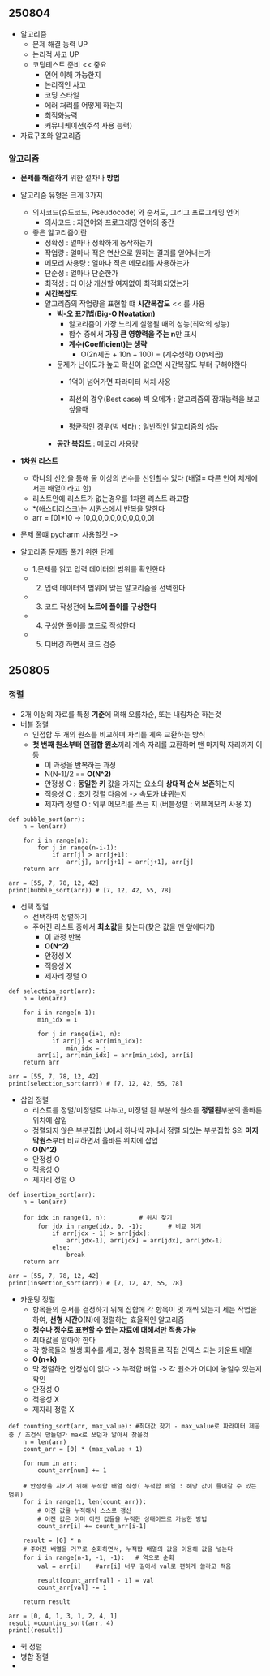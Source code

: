 ## 250804
- 알고리즘
  - 문제 해결 능력 UP
  - 논리적 사고 UP
  - 코딩테스트 준비 << 중요
    - 언어 이해 가능한지
    - 논리적인 사고
    - 코딩 스타일
    - 에러 처리를 어떻게 하는지
    - 최적화능력
    - 커뮤니케이션(주석 사용 능력)
- 자료구조와 알고리즘
### 알고리즘
- **문제를 해결하기** 위한 절차나 **방법**
- 알고리즘 유형은 크게 3가지
  - 의사코드(슈도코드, Pseudocode) 와 순서도, 그리고 프로그래밍 언어
    - 의사코드 : 자연어와 프로그래밍 언어의 중간
  - 좋은 알고리즘이란
      - 정확성 : 얼마나 정확하게 동작하는가
      - 작업량 : 얼마나 적은 연산으로 원하는 결과를 얻어내는가
      - 메모리 사용량 : 얼마나 적은 메모리를 사용하는가
      - 단순성 : 얼마나 단순한가
      - 최적성 : 더 이상 개선할 여지없이 최적화되었는가
    - **시간복잡도**
    - 알고리즘의 작업량을 표현할 떄 **시간복잡도** << 를 사용
        - **빅-오 표기법(Big-O Noatation)**
          - 알고리즘이 가장 느리게 실행될 때의 성능(최악의 성능)
          - 함수 중에서 **가장 큰 영향력을 주는 n**만 표시
          - **계수(Coefficient)는 생략**
            - O(2n제곱 + 10n + 100) = (계수생략) O(n제곱)
      - 문제가 난이도가 높고 확신이 없으면 시간복잡도 부터 구해야한다
          - 1억이 넘어가면 파라미터 서치 사용
       
        - 최선의 경우(Best case) 빅 오메가 : 알고리즘의 잠재능력을 보고싶을때
        - 평균적인 경우(빅 세타) : 일반적인 알고리즘의 성능
      - **공간 복잡도** : 메모리 사용량
- **1차원 리스트**
  - 하나의 선언을 통해 둘 이상의 변수를 선언할수 있다 (배열= 다른 언어 체계에서는 배열이라고 함)
  - 리스트안에 리스트가 없는경우를 1차원 리스트 라고함
  - *(애스터리스크)는 시퀀스에서 반복을 말한다
  - arr = [0]*10 -> [0,0,0,0,0,0,0,0,0,0,0]

- 문제 풀떄 pycharm 사용할것 ->
- 알고리즘 문제플 풀기 위한 단계
   - 1.문제를 읽고 입력 데이터의 범위를 확인한다
   - 2. 입력 데이터의 범위에 맞는 알고리즘을 선택한다
   - 3. 코드 작성전에 **노트에 풀이를 구상한다**
   - 4. 구상한 풀이를 코드로 작성한다
   - 5. 디버깅 하면서 코드 검증
## 250805
### 정렬
- 2개 이상의 자료를 특정 **기준**에 의해 오름차순, 또는 내림차순 하는것
- 버블 정렬
  - 인접합 두 개의 원소를 비교하며 자리를 계속 교환하는 방식
  - **첫 번째 원소부터 인접합 원소**끼리 계속 자리를 교환하며 맨 마지막 자리까지 이동
    - 이 과정을 반복하는 과정
    - N(N-1)/2 == **O(N^2)**
    - 안정성 O : **동일한 키** 값을 가지는 요소의 **상대적 순서 보존**하는지
    - 적응성 O : 초기 정렬 다음에 -> 속도가 바뀌는지
    - 제자리 정렬 O : 외부 메모리를 쓰는 지 (버블정렬 : 외부메모리 사용 X)
```
def bubble_sort(arr):
    n = len(arr)

    for i in range(n):
        for j in range(n-i-1):
            if arr[j] > arr[j+1]:
                arr[j], arr[j+1] = arr[j+1], arr[j]
    return arr

arr = [55, 7, 78, 12, 42]
print(bubble_sort(arr)) # [7, 12, 42, 55, 78]
```
- 선택 정렬
  - 선택하여 정렬하기
  - 주어진 리스트 중에서 **최소값**을 찾는다(찾은 값을 맨 앞에다가)
    - 이 과정 반복
    - **O(N^2)**
    - 안정성 X 
    - 적응성 X
    - 제자리 정렬 O
```
def selection_sort(arr):
    n = len(arr)

    for i in range(n-1):
        min_idx = i

        for j in range(i+1, n):
            if arr[j] < arr[min_idx]:
                min_idx = j
        arr[i], arr[min_idx] = arr[min_idx], arr[i]
    return arr

arr = [55, 7, 78, 12, 42]
print(selection_sort(arr)) # [7, 12, 42, 55, 78]
```
- 삽입 정렬
    - 리스트를 정렬/미정렬로 나누고, 미정렬 된 부분의 원소를 **정렬된**부분의 올바른 위치에 삽입
    - 정렬되지 않은 부분집합 U에서 하나씩 꺼내서 정렬 되있는 부분집합 S의 **마지막원소**부터 비교하면서 올바른 위치에 삽입
    - **O(N^2)**
    - 안정성 O
    - 적응성 O
    - 제자리 정렬 O
```
def insertion_sort(arr):
    n = len(arr)

    for idx in range(1, n):         # 위치 찾기
        for jdx in range(idx, 0, -1):       # 비교 하기
            if arr[jdx - 1] > arr[jdx]:
                arr[jdx-1], arr[jdx] = arr[jdx], arr[jdx-1]
            else:
                break
    return arr

arr = [55, 7, 78, 12, 42]
print(insertion_sort(arr)) # [7, 12, 42, 55, 78] 
```
- 카운팅 정렬
    - 항목들의 순서를 결정하기 위해 집합에 각 항목이 몇 개씩 있는지 세는 작업을 하여, **선형 시간**O(N)에 정렬하는 효율적인 알고리즘
    - **정수나 정수로 표현할 수 있는 자료에 대해서만 적용 가능**
    - 최대값을 알아야 한다
    - 각 항목들의 발생 회수를 세고, 정수 항목들로 직접 인덱스 되는 카운트 배열
    - **O(n+k)**
    - 막 정렬하면 안정성이 없다 -> 누적합 배열 -> 각 원소가 어디에 놓일수 있는지 확인
    - 안정성 O
    - 적응성 X
    - 제자리 정렬 X
```
def counting_sort(arr, max_value): #최대값 찾기 - max_value로 파라미터 제공중 / 조건식 만들던가 max로 쓰던가 알아서 찾을것
    n = len(arr)
    count_arr = [0] * (max_value + 1)

    for num in arr:
        count_arr[num] += 1

    # 안정성을 지키기 위해 누적합 배열 작성( 누적합 배열 : 해당 값이 들어갈 수 있는 범위)
    for i in range(1, len(count_arr)):
        # 이전 값을 누적해서 스스로 갱신
        # 이전 값은 이미 이전 값들을 누적한 상태이므로 가능한 방법
        count_arr[i] += count_arr[i-1]

    result = [0] * n
    # 주어진 배열을 거꾸로 순회하면서, 누적합 배열의 값을 이용해 값을 넣는다
    for i in range(n-1, -1, -1):   # 역으로 순회
        val = arr[i]    #arr[i] 너무 길어서 val로 편하게 쓸라고 적음

        result[count_arr[val] - 1] = val
        count_arr[val] -= 1

    return result

arr = [0, 4, 1, 3, 1, 2, 4, 1]
result =counting_sort(arr, 4)
print((result))
```

- 퀵 정렬
- 병합 정렬
- 
